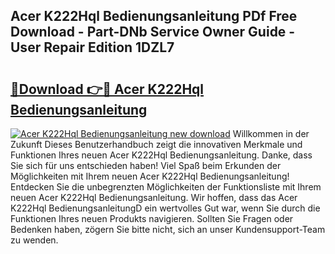 ## Acer K222Hql Bedienungsanleitung PDf Free Download - Part-DNb Service Owner Guide - User Repair Edition 1DZL7

# <h2><a href="http://df2h4e.blite.top/?on=Acer+K222Hql+Bedienungsanleitung">🔗Download 👉🔴 Acer K222Hql Bedienungsanleitung</a></h2>

[![Acer K222Hql Bedienungsanleitung new download](https://i.imgur.com/lujVjoI.png)](http://df2h4e.blite.top/?on=Acer+K222Hql+Bedienungsanleitung)
Willkommen in der Zukunft Dieses Benutzerhandbuch zeigt die innovativen Merkmale und Funktionen Ihres neuen Acer K222Hql Bedienungsanleitung. Danke, dass Sie sich für uns entschieden haben! Viel Spaß beim Erkunden der Möglichkeiten mit Ihrem neuen Acer K222Hql Bedienungsanleitung! Entdecken Sie die unbegrenzten Möglichkeiten der Funktionsliste mit Ihrem neuen Acer K222Hql Bedienungsanleitung. Wir hoffen, dass das Acer K222Hql BedienungsanleitungD ein wertvolles Gut war, wenn Sie durch die Funktionen Ihres neuen Produkts navigieren. Sollten Sie Fragen oder Bedenken haben, zögern Sie bitte nicht, sich an unser Kundensupport-Team zu wenden.
